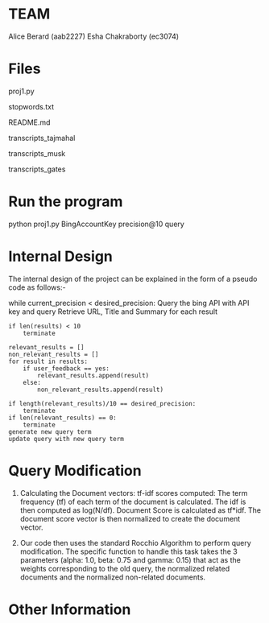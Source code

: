 TEAM
======
Alice Berard (aab2227)
Esha Chakraborty (ec3074)

Files
=======
proj1.py

stopwords.txt

README.md

transcripts_tajmahal

transcripts_musk

transcripts_gates

Run the program
================
python proj1.py BingAccountKey precision@10 query

Internal Design
================
The internal design of the project can be explained in the form of a pseudo code as follows:-

while current_precision < desired_precision:
	Query the bing API with API key and query
	Retrieve URL, Title and Summary for each result

	if len(results) < 10
		terminate

	relevant_results = []
	non_relevant_results = []
	for result in results:
		if user_feedback == yes:
			relevant_results.append(result)
		else:
			non_relevant_results.append(result)

	if length(relevant_results)/10 == desired_precision:
		terminate
	if len(relevant_results) == 0:
		terminate
	generate new query term
	update query with new query term

Query Modification
===================
1. Calculating the Document vectors:
	tf-idf scores computed: 
		The term frequency (tf) of each term of the document is calculated. The idf is then computed as log(N/df). Document Score is calculated as tf*idf. The document score vector is then normalized to create the document vector.

2. Our code then uses the standard Rocchio Algorithm to perform query modification. The specific function to handle this task takes the 3 parameters (alpha: 1.0, beta: 0.75 and gamma: 0.15) that act as the weights corresponding to the old query, the normalized related documents and the normalized non-related documents.


Other Information
==================